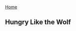 [Home](README.md)
## Hungry Like the Wolf
<!-- paste the below just before the </head> tag -->
<script type="module" src="https://mixthat.co/js/bundled/mixthat-player/dist/module.js"></script>
<style>
:root {
  --stemplayer-js-controls-background-color: #232323;
}
</style>
<!-- Paste the below in the HTML document where you would like the player to appear -->
<mixthat-player controls="" src="https://mixthat.co/api/tracks/fae35848-69f1-4e56-9c2d-57d863ea4c1c/stream?authToken=eyJhbGciOiJIUzI1NiIsInR5cCI6IkpXVCJ9.eyJ0b2tlbnV1aWQiOiI0NzFkMjA5Yi0yZDk5LTQ1YjUtODk3OS00NzMyNGQxYjQ3ZTkiLCJvd25lcklkIjoidXMtZWFzdC0xOmE2YWY0M2NkLTNlMDgtY2U1YS1kNmE2LWMzOWM2ODBjNTA4OSIsImFjbDp0cmFjazpzdHJlYW0iOnRydWUsImlhdCI6MTcxOTI2Mjk1MSwiYXVkIjoiaHR0cHM6Ly9taXh0aGF0LmNvIiwiaXNzIjoiaHR0cHM6Ly9taXh0aGF0LmNvIiwic3ViIjoiZmFlMzU4NDgtNjlmMS00ZTU2LTljMmQtNTdkODYzZWE0YzFjIn0.gjgIK4gQX0sQKsAZim281X7Em3uvO6BO8NhF-lkxGO4"></mixthat-player>
